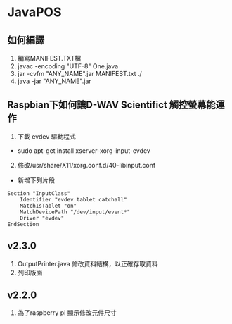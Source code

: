 # JavaPOS 

## 如何編譯
1. 編寫MANIFEST.TXT檔	
2. javac -encoding "UTF-8" One.java
3. jar -cvfm "ANY_NAME".jar MANIFEST.txt ./
4. java -jar "ANY_NAME".jar

## Raspbian下如何讓D-WAV Scientifict 觸控螢幕能運作
1. 下載 evdev 驅動程式
* sudo apt-get install xserver-xorg-input-evdev
2. 修改/usr/share/X11/xorg.conf.d/40-libinput.conf
* 新增下列片段
```
Section "InputClass"
    Identifier "evdev tablet catchall"
    MatchIsTablet "on"
    MatchDevicePath "/dev/input/event*"
    Driver "evdev"
EndSection
```

## v2.3.0
1. OutputPrinter.java 修改資料結構，以正確存取資料
2. 列印版面

## v2.2.0
1. 為了raspberry pi 顯示修改元件尺寸

